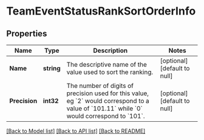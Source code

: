 # TeamEventStatusRankSortOrderInfo

## Properties
Name | Type | Description | Notes
------------ | ------------- | ------------- | -------------
**Name** | **string** | The descriptive name of the value used to sort the ranking. | [optional] [default to null]
**Precision** | **int32** | The number of digits of precision used for this value, eg &#x60;2&#x60; would correspond to a value of &#x60;101.11&#x60; while &#x60;0&#x60; would correspond to &#x60;101&#x60;. | [optional] [default to null]

[[Back to Model list]](../README.md#documentation-for-models) [[Back to API list]](../README.md#documentation-for-api-endpoints) [[Back to README]](../README.md)


